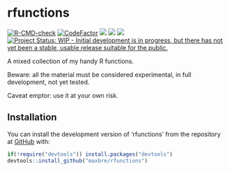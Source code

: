 
<!-- README.md is generated from README.Rmd. Please edit that file -->

# rfunctions

<!-- badges: start -->

[![R-CMD-check](https://github.com/maxbre/rfunctions/actions/workflows/R-CMD-check.yaml/badge.svg)](https://github.com/maxbre/rfunctions/actions/workflows/R-CMD-check.yaml)
[![CodeFactor](https://www.codefactor.io/repository/github/maxbre/rfunctions/badge)](https://www.codefactor.io/repository/github/maxbre/rfunctions)
[![](https://img.shields.io/badge/devel%20version-0.0.1-blue.svg)](https://github.com/maxbre/rfunctions)
[![](https://img.shields.io/badge/lifecycle-experimental-orange.svg)](https://lifecycle.r-lib.org/articles/stages.html#experimental)
[![](https://img.shields.io/github/languages/code-size/maxbre/rfunctions.svg)](https://github.com/maxbre/rfunctions)
[![Project Status: WIP - Initial development is in progress, but there
has not yet been a stable, usable release suitable for the
public.](https://www.repostatus.org/badges/latest/wip.svg)](https://www.repostatus.org/#wip)

<!-- badges: end -->

A mixed collection of my handy R functions.

Beware: all the material must be considered experimental, in full
development, not yet tested.

Caveat emptor: use it at your own risk.

## Installation

You can install the development version of ‘rfunctions’ from the
repository at [GitHub](https://github.com/maxbre/rfunctions) with:

``` r
if(!require("devtools")) install.packages("devtools")
devtools::install_github("maxbre/rfunctions")
```

